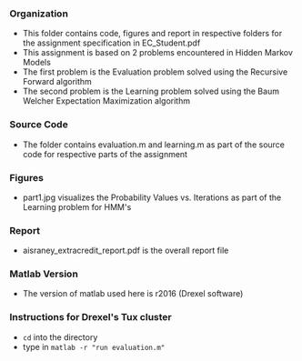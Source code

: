 ### Organization
* This folder contains code, figures and report in respective folders for the assignment specification in EC_Student.pdf
* This assignment is based on 2 problems encountered in Hidden Markov Models
* The first problem is the Evaluation problem solved using the Recursive Forward algorithm
* The second problem is the Learning problem solved using the Baum Welcher Expectation Maximization algorithm

### Source Code
* The folder contains evaluation.m and learning.m as part of the source code for respective parts of the assignment

### Figures
* part1.jpg visualizes the Probability Values vs. Iterations as part of the Learning problem for HMM's

### Report
* aisraney_extracredit_report.pdf is the overall report file


### Matlab Version
* The version of matlab used here is r2016 (Drexel software)

### Instructions for Drexel's Tux cluster
* `cd` into the directory
* type in `matlab -r "run evaluation.m"`
